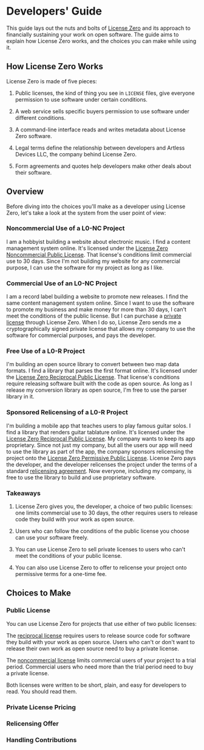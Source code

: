 # Developers' Guide

This guide lays out the nuts and bolts of [License Zero] and its approach to financially sustaining your work on open software.  The guide aims to explain how License Zero works, and the choices you can make while using it.

[License Zero]: https://licensezero.com

## <a id="how">How License Zero Works</a>

License Zero is made of five pieces:

1. Public licenses, the kind of thing you see in `LICENSE` files, give everyone permission to use software under certain conditions.

2. A web service sells specific buyers permission to use software under different conditions.

3. A command-line interface reads and writes metadata about License Zero software.

4. Legal terms define the relationship between developers and Artless Devices LLC, the company behind License Zero.

5. Form agreements and quotes help developers make other deals about their software.

## Overview

Before diving into the choices you'll make as a developer using License Zero, let's take a look at the system from the user point of view:

### Noncommercial Use of a L0-NC Project

I am a hobbyist building a website about electronic music.  I find a content management system online.  It's licensed under the [License Zero Noncommercial Public License][L0-NC].  That license's conditions limit commercial use to 30 days.  Since I'm not building my website for any commercial purpose, I can use the software for my project as long as I like.

[L0-NC]: https://licensezero.com/licenses/noncommercial

### Commercial Use of an L0-NC Project

I am a record label building a website to promote new releases.  I find the same content management system online. Since I want to use the software to promote my business and make money for more than 30 days, I can't meet the conditions of the public license.  But I can purchase a [private license] through License Zero.  When I do so, License Zero sends me a cryptographically signed private license that allows my company to use the software for commercial purposes, and pays the developer.

[private license]: https://licensezero.com/licenses/private

### Free Use of a L0-R Project

I'm building an open source library to convert between two map data formats. I find a library that parses the first format online.  It's licensed under the [License Zero Reciprocal Public License][L0-R].  That license's conditions require releasing software built with the code as open source.  As long as I release my conversion library as open source, I'm free to use the parser library in it.

### Sponsored Relicensing of a L0-R Project

I'm building a mobile app that teaches users to play famous guitar solos.  I find a library that renders guitar tablature online.  It's licensed under the [License Zero Reciprocal Public License][L0-R].  My company wants to keep its app proprietary.  Since not just my company, but all the users our app will need to use the library as part of the app, the company sponsors relicensing the project onto the [License Zero Permissive Public License][L0-P].  License Zero pays the developer, and the developer relicenses the project under the terms of a standard [relicensing agreement].  Now everyone, including my company, is free to use the library to build and use proprietary software.

[L0-R]: https://licensezero.com/licenses/reciprocal

[L0-P]: https://licensezero.com/licenses/permissive

[relicensing agreement]: https://licensezero.com/licenses/relicense

### Takeaways

1.  License Zero gives you, the developer, a choice of two public licenses: one limits commercial use to 30 days, the other requires users to release code they build with your work as open source.

2.  Users who can follow the conditions of the public license you choose can use your software freely.

3.  You can use License Zero to sell private licenses to users who can't meet the conditions of your public license.

4.  You can also use License Zero to offer to relicense your project onto permissive terms for a one-time fee.

## <a id="choices">Choices to Make</a>

### Public License

You can use License Zero for projects that use either of two public licenses:

The [reciprocal license][L0-R] requires users to release source code for software they build with your work as open source.  Users who can't or don't want to release their own work as open source need to buy a private license.

The [noncommercial license][L0-NC] limits commercial users of your project to a trial period.  Commercial users who need more than the trial period need to buy a private license.

Both licenses were written to be short, plain, and easy for developers to read.  You should read them.

### Private License Pricing

### Relicensing Offer

### Handling Contributions
